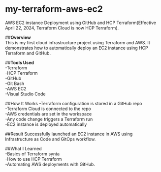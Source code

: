 # my-terraform-aws-ec2
AWS EC2 instance Deployment using GitHub and HCP Terraform(Effective April 22, 2024, Terraform Cloud is now HCP Terraform).  

##**Overview**  
This is my first cloud infrastructure project using Terraform and AWS. It demonstrates how to automatically deploy an EC2 instance using HCP Terraform and GitHub.  

##**Tools Used**  
-Terraform  
-HCP Terraform  
-GitHub  
-Git Bash  
-AWS EC2  
-Visual Studio Code  

##How It Works
-Terraform configuration is stored in a GitHub repo  
-Terraform Cloud is connected to the repo  
-AWS credentials are set in the workspace  
-Any code change triggers a Terraform run  
-EC2 instance is deployed automatically  

##Result
Successfully launched an EC2 instance in AWS using Infrastructure as Code and GitOps workflow.  

##What I Learned  
-Basics of Terraform synta  
-How to use HCP Terraform  
-Automating AWS deployments with GitHub.
